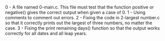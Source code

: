 0 - A file named 0-main.c. This file must test that the function positive or negative() gives the correct output when given a case of 0.
1 - Using comments to comment out errors.
2 - Fixing the code in 2-largest number.c so that it correctly prints out the largest of three numbers, no matter the case.
3 - Fixing the print remaining days() function so that the output works correctly for all dates and all leap years.
